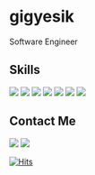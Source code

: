 # gigyesik

Software Engineer

## Skills

<p>
  <img src="https://img.shields.io/badge/Spring-6DB33F?style=flat-square&logo=Spring&logoColor=white">
  <img src="https://img.shields.io/badge/SpringBoot-6DB33F?style=flat-square&logo=SpringBoot&logoColor=white">
  <img src="https://img.shields.io/badge/MySQL-4479A1?style=flat-square&logo=MySQL&logoColor=white">
  <img src="https://img.shields.io/badge/Git-F05032?style=flat-square&logo=Git&logoColor=white">
  <img src="https://img.shields.io/badge/JetBrains IDEs-000000?style=flat-square&logo=JetBrains&logoColor=white">
  <img src="https://img.shields.io/badge/Atlassian Products-0052CC?style=flat-square&logo=atlassian&logoColor=white">
  <img src="https://img.shields.io/badge/Notion-000000?style=flat-square&logo=Notion&logoColor=white">
</p>

## Contact Me

<p>
  <a href="https://github.com/gigyesik" target="_blank"><img src="https://img.shields.io/badge/GitHub-181717?style=flat-square&logo=GitHub&logoColor=white"></a>
  <a href="mailto:gigyesik@gmail.com" target="_blank"><img src="https://img.shields.io/badge/gigyesik@gmail.com-EA4335?style=flat-square&logo=Gmail&logoColor=white"></a>
</p>

[//]: # (Counter)
[![Hits](https://hits.seeyoufarm.com/api/count/incr/badge.svg?url=https%3A%2F%2Fgithub.com%2Fgigyesik%2Fhit-counter&count_bg=%2379C83D&title_bg=%23555555&icon=&icon_color=%23E7E7E7&title=hits&edge_flat=false)](https://hits.seeyoufarm.com)

[//]: # (produce by https://simpleicons.org/)
